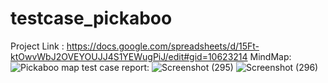 # testcase_pickaboo
Project Link :
https://docs.google.com/spreadsheets/d/15Ft-ktOwvWbJ2OVEYOUJJ4S1YEWugPiJ/edit#gid=10623214 
MindMap:
![Pickaboo map](https://github.com/Swarna2509/testcase_pickaboo/assets/72212832/a4e2615c-0b62-40ad-82a5-17b3c3ea1836)
test case report:
![Screenshot (295)](https://github.com/Swarna2509/testcase_pickaboo/assets/72212832/ba2a301f-8d28-40f3-96fd-8bb7f15654a0)
![Screenshot (296)](https://github.com/Swarna2509/testcase_pickaboo/assets/72212832/63feacee-9cac-4be6-9584-9475e422134b)
